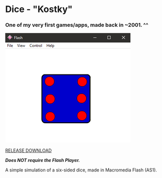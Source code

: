 # Dice - "Kostky"  
  
### One of my very first games/apps, made back in ~2001. ^^  
  
![preview](preview.png)  
  
[RELEASE DOWNLOAD](https://github.com/Dark-Gran/Simple-Dice6/releases/tag/1.0)  
  
**_Does NOT require the Flash Player._**  
  
A simple simulation of a six-sided dice, made in Macromedia Flash (AS1).  
  
  
